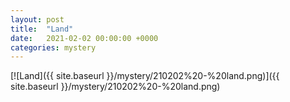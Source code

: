 ```yaml
---
layout: post
title:  "Land"
date:   2021-02-02 00:00:00 +0000
categories: mystery
---
```


[![Land]({{ site.baseurl }}/mystery/210202%20-%20land.png)]({{ site.baseurl }}/mystery/210202%20-%20land.png)

